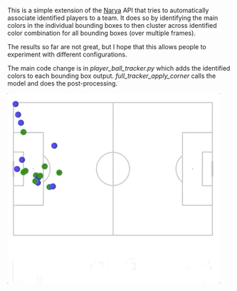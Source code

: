 This is a simple extension of the [Narya](https://github.com/DonsetPG/narya) API that tries to automatically associate identified players to a team. It does so by identifying the main colors in the individual bounding boxes to then cluster across identified color combination for all bounding boxes (over multiple frames).

The results so far are not great, but I hope that this allows people to experiment with different configurations.

The main code change is in *player_ball_tracker.py* which adds the identified colors to each bounding box output.
*full_tracker_apply_corner* calls the model and does the post-processing.

![Filter By Topic](output.gif)
